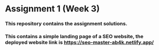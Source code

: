 # Assignment 1 (Week 3)
### This repository contains the assignment solutions.
### This contains a simple landing page of a SEO website, the deployed website link is https://seo-master-ab4k.netlify.app/
